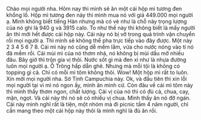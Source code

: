 Chào mọi người nha. Hôm nay thì mình sẽ ăn một cái hộp mì tương đen khổng lồ. Hộp mì tương đen này thì mình mua nó với giá 449.000 mọi người ạ. Mình không biết tiếng Hàn nhưng mà có vẻ như là chỗ này trọng lượng của nó ghi là 940 g và 3915 calo. To như thế này thì không biết là mấy người ăn thì mới hết được cái hộp này. Cái này nó bị vỡ trong quá trình vận chuyển rồi mọi người ạ. Thì mình sẽ không thể pha trực tiếp vào đây được. Một này 2 3 4 5 6 7 8. Cái mì này nó cũng dễ mềm lắm, vừa cho nước nóng vào tí nó đã mềm rồi. Cái mùi mì của nó thơm nhá, nó không bị mùi dầu mỡ nhiều đâu. Bây giờ thì trộn gia vị thôi. Nước sốt gì mà đen xì như là nhựa đường luôn mọi người ạ. Ố Trông hấp dẫn ghê. Nhưng mà mỗi tội là không có topping gì cả. Chỉ có mỗi mì tôm không thôi. Wow! Một hộp mì rất to luôn. Xin mời mọi người nha. Sờ Tinh Campuchia này. Ok, và đầu tiên thì xin lỗi mọi người tại vì mì nó ngon ấy, mình ăn mình cứ. Còn đâu về cái mì tôm này thì mình thấy thơm ngon, chất lượng. Cái vị của nó thì có đủ cả, chua, cay, mặn, ngọt. Và cái này thì nó sẽ có nhiều vị chua. Mình thấy ăn nó đỡ ngán. Cái này mình nghĩ rất là tiện, một nhóm mà đi picnic tầm 4 năm người, chỉ cần mang theo một cái hộp này thôi là mình nghĩ là đủ ăn rồi.